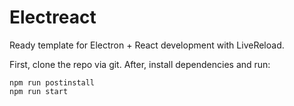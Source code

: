 # Electreact

Ready template for Electron + React development with LiveReload.

First, clone the repo via git. After, install dependencies and run:

    npm run postinstall
    npm run start

